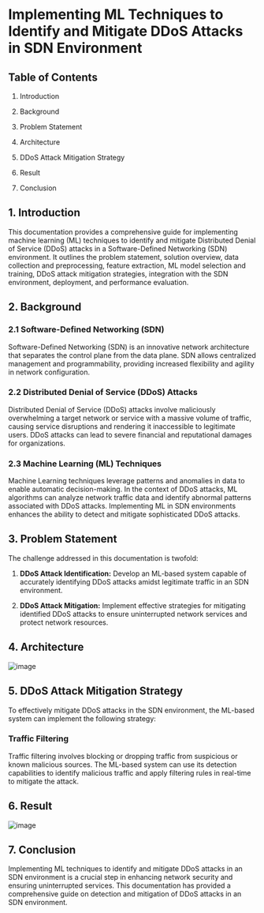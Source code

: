 # Implementing ML Techniques to Identify and Mitigate DDoS Attacks in SDN Environment

## Table of Contents

1. Introduction

2. Background

3. Problem Statement

4. Architecture

5. DDoS Attack Mitigation Strategy

6. Result

7. Conclusion

## 1. Introduction

This documentation provides a comprehensive guide for implementing machine learning (ML) techniques to identify and mitigate Distributed Denial of Service (DDoS) attacks in a Software-Defined Networking (SDN) environment. It outlines the problem statement, solution overview, data collection and preprocessing, feature extraction, ML model selection and training, DDoS attack mitigation strategies, integration with the SDN environment, deployment, and performance evaluation.

## 2. Background

### 2.1 Software-Defined Networking (SDN)
Software-Defined Networking (SDN) is an innovative network architecture that separates the control plane from the data plane. SDN allows centralized management and programmability, providing increased flexibility and agility in network configuration.

### 2.2 Distributed Denial of Service (DDoS) Attacks
Distributed Denial of Service (DDoS) attacks involve maliciously overwhelming a target network or service with a massive volume of traffic, causing service disruptions and rendering it inaccessible to legitimate users. DDoS attacks can lead to severe financial and reputational damages for organizations.

### 2.3 Machine Learning (ML) Techniques
Machine Learning techniques leverage patterns and anomalies in data to enable automatic decision-making. In the context of DDoS attacks, ML algorithms can analyze network traffic data and identify abnormal patterns associated with DDoS attacks. Implementing ML in SDN environments enhances the ability to detect and mitigate sophisticated DDoS attacks.

## 3. Problem Statement

The challenge addressed in this documentation is twofold:

1. **DDoS Attack Identification:** Develop an ML-based system capable of accurately identifying DDoS attacks amidst legitimate traffic in an SDN environment.

2. **DDoS Attack Mitigation:** Implement effective strategies for mitigating identified DDoS attacks to ensure uninterrupted network services and protect network resources.

## 4. Architecture

![image](https://github.com/dev-SARDAR/Implementing_ML_Techniques_to_Identify_and_Mitigate_DDoS_Attacks_in_SDN_Environment/assets/114346291/e1b8d09e-cf36-4740-9a7a-413d2b828209)

## 5. DDoS Attack Mitigation Strategy

To effectively mitigate DDoS attacks in the SDN environment, the ML-based system can implement the following strategy:

### Traffic Filtering

Traffic filtering involves blocking or dropping traffic from suspicious or known malicious sources. The ML-based system can use its detection capabilities to identify malicious traffic and apply filtering rules in real-time to mitigate the attack.

## 6. Result

![image](https://github.com/dev-SARDAR/Implementing_ML_Techniques_to_Identify_and_Mitigate_DDoS_Attacks_in_SDN_Environment/assets/114346291/ab1114c4-3700-4069-b400-387ab6c12707)


## 7. Conclusion

Implementing ML techniques to identify and mitigate DDoS attacks in an SDN environment is a crucial step in enhancing network security and ensuring uninterrupted services. This documentation has provided a comprehensive guide on detection and mitigation of DDoS attacks in an SDN environment.
